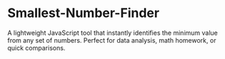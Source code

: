 # Smallest-Number-Finder
A lightweight JavaScript tool that instantly identifies the minimum value from any set of numbers. Perfect for data analysis, math homework, or quick comparisons.
